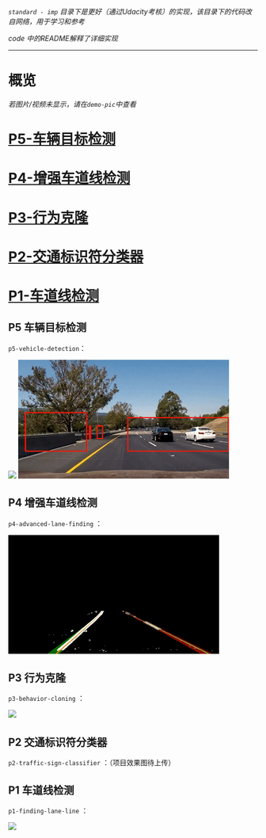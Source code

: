 *`standard - imp` 目录下是更好（通过Udacity考核）的实现，该目录下的代码改自网络，用于学习和参考*

*code 中的README解释了详细实现*

---

# 概览

*若图片/视频未显示，请在`demo-pic`中查看*

# [P5-车辆目标检测](#p5)

# [P4-增强车道线检测](#p4)

# [P3-行为克隆](#p3)

# [P2-交通标识符分类器](#p2)

# [P1-车道线检测](#p1)

## P5 车辆目标检测

<a id="p5"></a>

`p5-vehicle-detection`：

<img src="./demo-pic/p5_1.gif">

<img src="./demo-pic/p5_2.gif">

## P4 增强车道线检测

<a id="p4"></a>

`p4-advanced-lane-finding` ：

<img src="./demo-pic/p4.gif">

## P3 行为克隆

<a id="p3"></a>

`p3-behavior-cloning` ：

<img src="./demo-pic/p3.gif">

## P2 交通标识符分类器

<a id="p2"></a>

`p2-traffic-sign-classifier` ：（项目效果图待上传）

## P1 车道线检测

<a id="p1"></a>

`p1-finding-lane-line` ：

<img src="./demo-pic/p1.gif">
